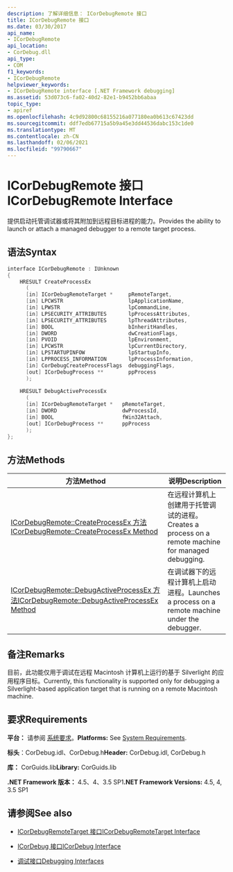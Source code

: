```yaml
---
description: 了解详细信息： ICorDebugRemote 接口
title: ICorDebugRemote 接口
ms.date: 03/30/2017
api_name:
- ICorDebugRemote
api_location:
- CorDebug.dll
api_type:
- COM
f1_keywords:
- ICorDebugRemote
helpviewer_keywords:
- ICorDebugRemote interface [.NET Framework debugging]
ms.assetid: 53d073c6-fa02-40d2-82e1-b9452bb6abaa
topic_type:
- apiref
ms.openlocfilehash: 4c9d92800c68155216a077180ea0b613c67423dd
ms.sourcegitcommit: ddf7edb67715a5b9a45e3dd44536dabc153c1de0
ms.translationtype: MT
ms.contentlocale: zh-CN
ms.lasthandoff: 02/06/2021
ms.locfileid: "99790667"
---
```

# <a name="icordebugremote-interface"></a><span data-ttu-id="affe7-103">ICorDebugRemote 接口</span><span class="sxs-lookup"><span data-stu-id="affe7-103">ICorDebugRemote Interface</span></span>

<span data-ttu-id="affe7-104">提供启动托管调试器或将其附加到远程目标进程的能力。</span><span class="sxs-lookup"><span data-stu-id="affe7-104">Provides the ability to launch or attach a managed debugger to a remote target process.</span></span>  
  
## <a name="syntax"></a><span data-ttu-id="affe7-105">语法</span><span class="sxs-lookup"><span data-stu-id="affe7-105">Syntax</span></span>  
  
```cpp  
interface ICorDebugRemote : IUnknown  
{  
    HRESULT CreateProcessEx  
      (  
      [in] ICorDebugRemoteTarget *     pRemoteTarget,  
      [in] LPCWSTR                     lpApplicationName,  
      [in] LPWSTR                      lpCommandLine,  
      [in] LPSECURITY_ATTRIBUTES       lpProcessAttributes,  
      [in] LPSECURITY_ATTRIBUTES       lpThreadAttributes,  
      [in] BOOL                        bInheritHandles,  
      [in] DWORD                       dwCreationFlags,  
      [in] PVOID                       lpEnvironment,  
      [in] LPCWSTR                     lpCurrentDirectory,  
      [in] LPSTARTUPINFOW              lpStartupInfo,  
      [in] LPPROCESS_INFORMATION       lpProcessInformation,  
      [in] CorDebugCreateProcessFlags  debuggingFlags,  
      [out] ICorDebugProcess **        ppProcess  
      );  
  
    HRESULT DebugActiveProcessEx  
      (  
      [in] ICorDebugRemoteTarget *   pRemoteTarget,  
      [in] DWORD                     dwProcessId,  
      [in] BOOL                      fWin32Attach,  
      [out] ICorDebugProcess **      ppProcess  
      );  
};  
```  
  
## <a name="methods"></a><span data-ttu-id="affe7-106">方法</span><span class="sxs-lookup"><span data-stu-id="affe7-106">Methods</span></span>  
  
|<span data-ttu-id="affe7-107">方法</span><span class="sxs-lookup"><span data-stu-id="affe7-107">Method</span></span>|<span data-ttu-id="affe7-108">说明</span><span class="sxs-lookup"><span data-stu-id="affe7-108">Description</span></span>|  
|------------|-----------------|  
|[<span data-ttu-id="affe7-109">ICorDebugRemote::CreateProcessEx 方法</span><span class="sxs-lookup"><span data-stu-id="affe7-109">ICorDebugRemote::CreateProcessEx Method</span></span>](icordebugremote-createprocessex-method.md)|<span data-ttu-id="affe7-110">在远程计算机上创建用于托管调试的进程。</span><span class="sxs-lookup"><span data-stu-id="affe7-110">Creates a process on a remote machine for managed debugging.</span></span>|  
|[<span data-ttu-id="affe7-111">ICorDebugRemote::DebugActiveProcessEx 方法</span><span class="sxs-lookup"><span data-stu-id="affe7-111">ICorDebugRemote::DebugActiveProcessEx Method</span></span>](icordebugremote-debugactiveprocessex-method.md)|<span data-ttu-id="affe7-112">在调试器下的远程计算机上启动进程。</span><span class="sxs-lookup"><span data-stu-id="affe7-112">Launches a process on a remote machine under the debugger.</span></span>|  
  
## <a name="remarks"></a><span data-ttu-id="affe7-113">备注</span><span class="sxs-lookup"><span data-stu-id="affe7-113">Remarks</span></span>  

 <span data-ttu-id="affe7-114">目前，此功能仅用于调试在远程 Macintosh 计算机上运行的基于 Silverlight 的应用程序目标。</span><span class="sxs-lookup"><span data-stu-id="affe7-114">Currently, this functionality is supported only for debugging a Silverlight-based application target that is running on a remote Macintosh machine.</span></span>  
  
## <a name="requirements"></a><span data-ttu-id="affe7-115">要求</span><span class="sxs-lookup"><span data-stu-id="affe7-115">Requirements</span></span>  

 <span data-ttu-id="affe7-116">**平台：** 请参阅 [系统要求](../../get-started/system-requirements.md)。</span><span class="sxs-lookup"><span data-stu-id="affe7-116">**Platforms:** See [System Requirements](../../get-started/system-requirements.md).</span></span>  
  
 <span data-ttu-id="affe7-117">**标头**：CorDebug.idl、CorDebug.h</span><span class="sxs-lookup"><span data-stu-id="affe7-117">**Header:** CorDebug.idl, CorDebug.h</span></span>  
  
 <span data-ttu-id="affe7-118">**库：** CorGuids.lib</span><span class="sxs-lookup"><span data-stu-id="affe7-118">**Library:** CorGuids.lib</span></span>  
  
 <span data-ttu-id="affe7-119">**.NET Framework 版本：** 4.5、4、3.5 SP1</span><span class="sxs-lookup"><span data-stu-id="affe7-119">**.NET Framework Versions:** 4.5, 4, 3.5 SP1</span></span>  
  
## <a name="see-also"></a><span data-ttu-id="affe7-120">请参阅</span><span class="sxs-lookup"><span data-stu-id="affe7-120">See also</span></span>

- [<span data-ttu-id="affe7-121">ICorDebugRemoteTarget 接口</span><span class="sxs-lookup"><span data-stu-id="affe7-121">ICorDebugRemoteTarget Interface</span></span>](icordebugremotetarget-interface.md)
- [<span data-ttu-id="affe7-122">ICorDebug 接口</span><span class="sxs-lookup"><span data-stu-id="affe7-122">ICorDebug Interface</span></span>](icordebug-interface.md)

- [<span data-ttu-id="affe7-123">调试接口</span><span class="sxs-lookup"><span data-stu-id="affe7-123">Debugging Interfaces</span></span>](debugging-interfaces.md)
